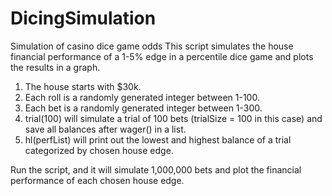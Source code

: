 # DicingSimulation
Simulation of casino dice game odds
This script simulates the house financial performance of a 1-5% edge in a percentile dice game and plots the results in a graph.
1. The house starts with $30k.
2. Each roll is a randomly generated integer between 1-100.
3. Each bet is a randomly generated integer between 1-300.
4. trial(100) will simulate a trial of 100 bets (trialSize = 100 in this case) and save all balances after wager() in a list.
5. hl(perfList) will print out the lowest and highest balance of a trial categorized by chosen house edge.

Run the script, and it will simulate 1,000,000 bets and plot the financial performance of each chosen house edge.
